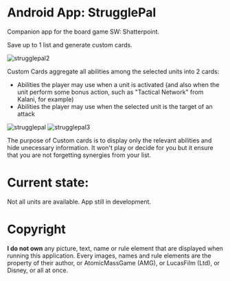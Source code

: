 # Android App: StrugglePal
Companion app for the board game SW: Shatterpoint.

Save up to 1 list and generate custom cards. 

![strugglepal2](https://github.com/Raaastin/shatterpoint-helper/assets/160628718/d1cf55d7-396e-448e-9ef9-b6c8b1be3b33)

Custom Cards aggregate all abilities among the selected units into 2 cards: 
- Abilities the player may use when a unit is activated (and also when the unit perform some bonus action, such as "Tactical Network" from Kalani, for example)
- Abilities the player may use when the selected unit is the target of an attack

![strugglepal](https://github.com/Raaastin/shatterpoint-helper/assets/160628718/05a242ed-b5a7-492b-a392-97bf63bd134d)
![strugglepal3](https://github.com/Raaastin/shatterpoint-helper/assets/160628718/c8e12616-4673-4644-8da2-e1d6ff9dc614)

The purpose of Custom cards is to display only the relevant abilities and hide unecessary information.
It won't play or decide for you but it ensure that you are not forgetting synergies from your list. 

# Current state: 
Not all units are available. 
App still in development.

# Copyright 
**I do not own** any picture, text, name or rule element that are displayed when running this application. 
Every images, names and rule elements are the property of their author, or AtomicMassGame (AMG), or LucasFilm (Ltd), or Disney, or all at once.

